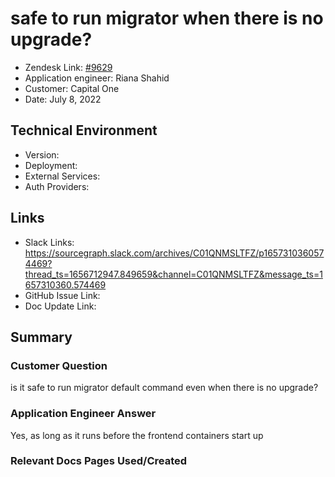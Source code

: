 
# safe to run migrator when there is no upgrade? <!-- Ticket Title  Hint: include keywords to make it searchable -->

- Zendesk Link: [#9629](https://sourcegraph.zendesk.com/agent/tickets/9629)
- Application engineer: Riana Shahid
- Customer: Capital One <!-- Redact if this contains personally identifying information -->
- Date: July 8, 2022

<!-- Data populated from integration, speak to Ben Gordon or Michael Bali if not working -->
<!-- During Internal team trial, fill missing data manually (we are waiting for all data to sync) -->

## Technical Environment
- Version: ​
- Deployment:
- External Services:
- Auth Providers:


## Links
<!-- Data for application engineer manual entry -->
- Slack Links: https://sourcegraph.slack.com/archives/C01QNMSLTFZ/p1657310360574469?thread_ts=1656712947.849659&channel=C01QNMSLTFZ&message_ts=1657310360.574469
- GitHub Issue Link:
- Doc Update Link:

## Summary
### Customer Question
is it safe to run migrator default command even when there is no upgrade?
### Application Engineer Answer
Yes, as long as it runs before the frontend containers start up
### Relevant Docs Pages Used/Created

<!-- Once complete, upload a copy to https://github.com/sourcegraph/support-tools-internal/tree/main/resolved-tickets as a .md file -->
<!-- Name the file 9629.md -->
